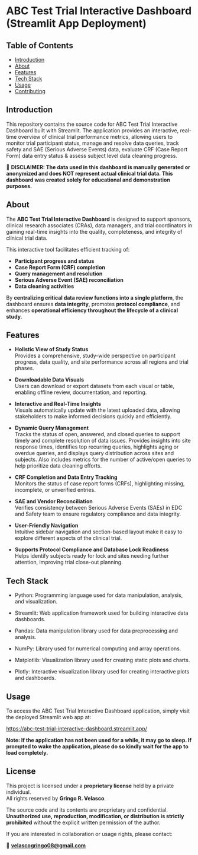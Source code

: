 # ABC Test Trial Interactive Dashboard (Streamlit App Deployment)

## Table of Contents

- [Introduction](#introduction)
- [About](#about)
- [Features](#features)
- [Tech Stack](#tech-stack)
- [Usage](#usage)
- [Contributing](#contributing)

## Introduction 
This repository contains the source code for ABC Test Trial Interactive Dashboard built with Streamlit. The application provides an interactive, real-time overview of clinical trial performance metrics, allowing users to monitor trial participant status, manage and resolve data queries, track safety and SAE (Serious Adverse Events) data, evaluate CRF (Case Report Form) data entry status & assess subject level data cleaning progress.

📌 **DISCLAIMER: The data used in this dashboard is manually generated or anonymized and does NOT represent actual clinical trial data. This dashboard was created solely for educational and demonstration purposes.**

## About
The **ABC Test Trial Interactive Dashboard** is designed to support sponsors, clinical research associates (CRAs), data managers, and trial coordinators in gaining real-time insights into the quality, completeness, and integrity of clinical trial data. 

This interactive tool facilitates efficient tracking of:
- **Participant progress and status**
- **Case Report Form (CRF) completion**
- **Query management and resolution**
- **Serious Adverse Event (SAE) reconciliation**
- **Data cleaning activities**

By **centralizing critical data review functions into a single platform**, the dashboard ensures **data integrity**, promotes **protocol compliance**, and enhances **operational efficiency throughout the lifecycle of a clinical study**.

## Features

- **Holistic View of Study Status**  
  Provides a comprehensive, study-wide perspective on participant progress, data quality, and site performance across all regions and trial phases.

- **Downloadable Data Visuals**  
  Users can download or export datasets from each visual or table, enabling offline review, documentation, and reporting.

- **Interactive and Real-Time Insights**  
  Visuals automatically update with the latest uploaded data, allowing stakeholders to make informed decisions quickly and efficiently.

- **Dynamic Query Management**  
  Tracks the status of open, answered, and closed queries to support timely and complete resolution of data issues. Provides insights into site response times, identifies top recurring queries, highlights aging 
  or overdue queries, and displays query distribution across sites and subjects. Also includes metrics for the number of active/open queries to help prioritize data cleaning efforts.
  
- **CRF Completion and Data Entry Tracking**  
  Monitors the status of case report forms (CRFs), highlighting missing, incomplete, or unverified entries.

- **SAE and Vendor Reconciliation**  
  Verifies consistency between Serious Adverse Events (SAEs) in EDC and Safety team  to ensure regulatory compliance and data integrity.

- **User-Friendly Navigation**  
  Intuitive sidebar navigation and section-based layout make it easy to explore different aspects of the clinical trial.

- **Supports Protocol Compliance and Database Lock Readiness**  
  Helps identify subjects ready for lock and sites needing further attention, improving trial close-out planning.



## Tech Stack
- Python: Programming language used for data manipulation, analysis, and visualization.

- Streamlit: Web application framework used for building interactive data dashboards.

- Pandas: Data manipulation library used for data preprocessing and analysis.

- NumPy: Library used for numerical computing and array operations.

- Matplotlib: Visualization library used for creating static plots and charts.

- Plotly: Interactive visualization library used for creating interactive plots and dashboards.


## Usage

To access the ABC Test Trial Interactive Dashboard application, simply visit the deployed Streamlit web app at:

https://abc-test-trial-interactive-dashboard.streamlit.app/

**Note: If the application has not been used for a while, it may go to sleep. If prompted to wake the application, please do so kindly wait for the app to load completely.**


## License

This project is licensed under a **proprietary license** held by a private individual.  
All rights reserved by **Gringo R. Velasco**.

The source code and its contents are proprietary and confidential.  
**Unauthorized use, reproduction, modification, or distribution is strictly prohibited** without the explicit written permission of the author.

If you are interested in collaboration or usage rights, please contact:

📩 **velascogringo08@gmail.com**

